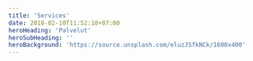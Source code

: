 ```yaml
---
title: 'Services'
date: 2018-02-10T11:52:18+07:00
heroHeading: 'Palvelut'
heroSubHeading: ''
heroBackground: 'https://source.unsplash.com/eluzJSfkNCk/1600x400'
---
```


